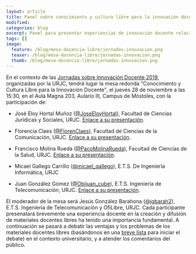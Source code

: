 ```yaml
---
layout: article
title: Panel sobre conocimiento y cultura libre para la innovación docente
modified:
categories: blog
excerpt: Panel para presentar experiencias de innovación docente relacionadas con el conocimiento y la cultura libre, en el contexto de las Jornadas sobre Innovación Docente de la URJC.
tags: []
image:
  feature: /blog/mesa-docencia-libre/jornadas-innovacion.png
  teaser: /blog/mesa-docencia-libre/jornadas-innovacion.png
  thumb: /blog/mesa-docencia-libre/jornadas-innovacion.png
---
```


En el contexto de las [Jornadas sobre Innovación Docente 2019](https://eventos.urjc.es/38971/programme/vi-jornadas-de-innovacion-docente.html),
organizadas por la URJC,
tendrá lugar la mesa redonda "Conocimiento y Cultura Libre para la Innovación Docente",
el jueves 28 de noviembre a las 15:30, en el Aula Magna 203,  Aulario III, Campus de  Móstoles,
con la participación de:

* José Eloy Hortal Muñoz ([@JoseEloyHortal](https://twitter.com/JoseEloyHortal)),
 Facultad de Ciencias Jurídicas y Sociales, URJC. [Enlace a su presentación](/transpas/mesa-docencia-libre/eloy-hortal.pdf).

* Florencia Claes ([@FlorenClaes](https://twitter.com/FlorenClaes)),
 Facultad de Ciencias de la Comunicación, URJC. [Enlace a su presentación](/transpas/mesa-docencia-libre/florencia-claes.pdf).

* Francisco Molina Rueda ([@PacoMolinaRueda](https://twitter.com/PacoMolinaRueda)),
 Facultad de Ciencias de la Salud, URJC. [Enlace a su presentación](/transpas/mesa-docencia-libre/francisco-molina.pdf).

* Micael Gallego Carrillo ([@micael_gallego](https://twitter.com/micael_gallego)),
 E.T.S. De Ingeniería Informática, URJC

* Juan González Gómez ([@Obijuan_cube](https://twitter.com/Obijuan_cube)),
 E.T.S. Ingeniería de Telecomunicación, URJC. [Enlace a su presentación](/transpas/mesa-docencia-libre/juan-gonzalez.pdf).

El moderador de la mesa será Jesús González Barahona ([@jgbarah2](https://twitter.com/jgbarah)),
 E.T.S. Ingeniería de Telecomunicación y OfiLibre, URJC.
Cada participante presenatará brevemente una experiencia docente en la creación
y difusión de materiales docentes libres ha tenido una importancia fundamental.
A continuación se pasará a debatir las ventajas y los problemas de los materiales
docentes libres (basándonos en una [breve lista](/transpas/mesa-docencia-libregeneral.pdf) para iniciar el debate) en el contexto universitario, y a atender los comentarios
del público.
